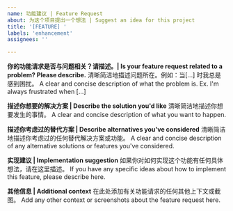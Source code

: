```yaml
---
name: 功能建议 | Feature Request
about: 为这个项目提出一个想法 | Suggest an idea for this project
title: '[FEATURE] '
labels: 'enhancement'
assignees: ''

---
```


**你的功能请求是否与问题相关？请描述。| Is your feature request related to a problem? Please describe.**
清晰简洁地描述问题所在。例如：当[...] 时我总是感到困扰。
A clear and concise description of what the problem is. Ex. I'm always frustrated when [...]

**描述你想要的解决方案 | Describe the solution you'd like**
清晰简洁地描述你想要发生的事情。
A clear and concise description of what you want to happen.

**描述你考虑过的替代方案 | Describe alternatives you've considered**
清晰简洁地描述你考虑过的任何替代解决方案或功能。
A clear and concise description of any alternative solutions or features you've considered.

**实现建议 | Implementation suggestion**
如果你对如何实现这个功能有任何具体想法，请在这里描述。
If you have any specific ideas about how to implement this feature, please describe here.

**其他信息 | Additional context**
在此处添加有关功能请求的任何其他上下文或截图。
Add any other context or screenshots about the feature request here. 
